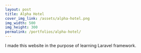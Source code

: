 ```yaml
---
layout: post
title: Alpha Hotel
cover_img_link: /assets/alpha-hotel.png
img_width: 500
img_height: 300
permalink: /portfolios/alpha-hotel/
---
```


I made this website in the purpose of learning Laravel framework.